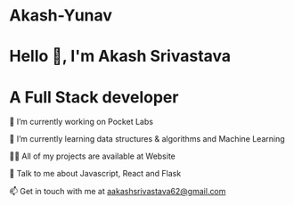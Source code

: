 # Akash-Yunav
# Hello 👋, I'm Akash Srivastava
# A Full Stack developer





🔭 I’m currently working on Pocket Labs

🌱 I’m currently learning data structures & algorithms and Machine Learning

👨‍💻 All of my projects are available at Website

💬 Talk to me about Javascript, React and Flask

📫 Get in touch with me at aakashsrivastava62@gmail.com
